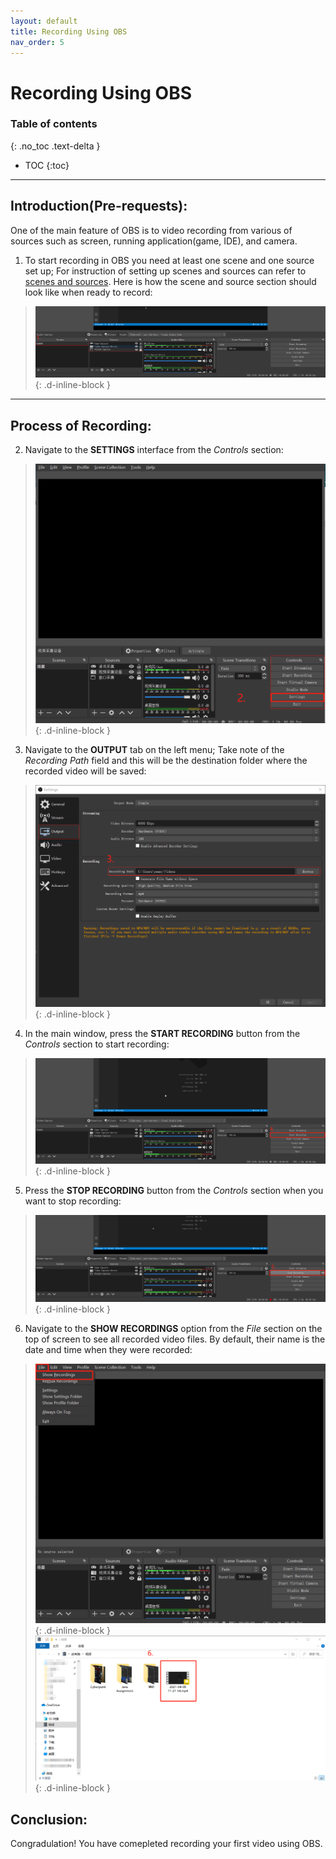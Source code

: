 ```yaml
---
layout: default
title: Recording Using OBS
nav_order: 5
---
```


# Recording Using OBS

### Table of contents
{: .no_toc .text-delta }
* TOC
{:toc}
---

## [](#header-2)Introduction(Pre-requests):
One of the main feature of OBS is to video recording from various of sources such as screen, running application(game, IDE), and camera.  
1. To start recording in OBS you need at least one scene and one source set up; For instruction of setting up scenes and sources can refer to [scenes and sources](scenessources.md). Here is how the scene and source section should look like when ready to record:
>![sourcebox](https://github.com/alsash110/comm-2216-obs/blob/gh-pages/assets/images/OBS-recording-1.png?raw=true "source box"){: .d-inline-block	}

---

## [](#header-2)Process of Recording:
2. Navigate to the **SETTINGS** interface from the *Controls* section:
>![sourcebox](https://github.com/alsash110/comm-2216-obs/blob/gh-pages/assets/images/OBS-recording-2.png?raw=true "source box"){: .d-inline-block	}

3. Navigate to the **OUTPUT** tab on the left menu; Take note of the *Recording Path* field and this will be the destination folder where the recorded video will be saved:
>![sourcebox](https://github.com/alsash110/comm-2216-obs/blob/gh-pages/assets/images/OBS-recording-3.png?raw=true "source box"){: .d-inline-block	}

4. In the main window, press the **START RECORDING** button from the *Controls* section to start recording:
>![sourcebox](https://github.com/alsash110/comm-2216-obs/blob/gh-pages/assets/images/OBS-recording-4.png?raw=true "source box"){: .d-inline-block	}

5. Press the **STOP RECORDING** button from the *Controls* section when you want to stop recording:
>![sourcebox](https://github.com/alsash110/comm-2216-obs/blob/gh-pages/assets/images/OBS-recording-5.png?raw=true "source box"){: .d-inline-block	}

6. Navigate to the **SHOW RECORDINGS** option from the *File* section on the top of screen to see all recorded video files. By default, their name is the date and time when they were recorded:
>![sourcebox](https://github.com/alsash110/comm-2216-obs/blob/gh-pages/assets/images/OBS-recording-6a.png?raw=true "source box"){: .d-inline-block	}
>![sourcebox](https://github.com/alsash110/comm-2216-obs/blob/gh-pages/assets/images/OBS-recording-6b.png?raw=true "source box"){: .d-inline-block	}

## [](#header-2)Conclusion:
Congradulation! You have comepleted recording your first video using OBS.
